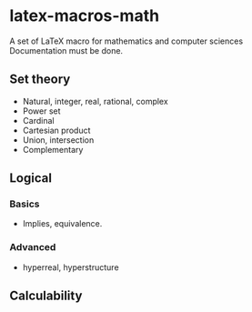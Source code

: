 # latex-macros-math

A set of LaTeX macro for mathematics and computer sciences
Documentation must be done.

## Set theory

* Natural, integer, real, rational, complex
* Power set
* Cardinal
* Cartesian product
* Union, intersection
* Complementary

## Logical

### Basics

* Implies, equivalence.

### Advanced

* hyperreal, hyperstructure

## Calculability
